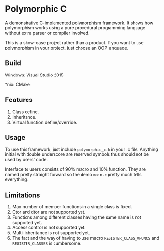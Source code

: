 # Polymorphic C


A demonstrative C-implemented polymorphism framework. It shows how polymorphism works using a pure procedural programming language without extra parser or compiler involved.

This is a show-case project rather than a product. If you want to use polymorphism in your project, just choose an OOP language.

## Build

Windows: Visual Studio 2015

*nix: CMake

## Features

1. Class define.
2. Inheritance.
3. Virtual function define/override. 

## Usage

To use this framework, just include `polymorphic_c.h` in your .c file. Anything initial with double underscore are reserved symbols thus should not be used by users' code.

Interface to users consists of 90% macro and 10% function. They are named pretty straight forward so the demo `main.c` pretty much tells everything.

## Limitations

1. Max number of member functions in a single class is fixed.
2. Ctor and dtor are not supported yet.
3. Functions among different classes having the same name is not supported yet.
4. Access control is not supported yet.
5. Multi-inheritance is not supported yet.
6. The fact and the way of having to use macro `REGISTER_CLASS_VFUNCS` and `REGISTER_CLASSES` is cumbersome.

